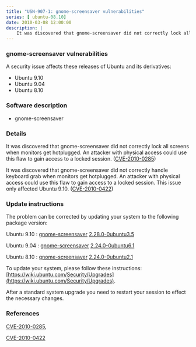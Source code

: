 ```yaml
---
title: "USN-907-1: gnome-screensaver vulnerabilities"
series: [ ubuntu-08.10]
date: 2010-03-08 12:00:00
description: |
    It was discovered that gnome-screensaver did not correctly lock all screens when monitors get hotplugged. An attacker with physical access could use this flaw to gain access to a locked session. ([CVE-2010-0285](http://people.ubuntu.com/~ubuntu-security/cve/CVE-2010-0285))
--- 
```

 
### gnome-screensaver vulnerabilities

A security issue affects these releases of Ubuntu and its derivatives:

* Ubuntu 9.10
* Ubuntu 9.04
* Ubuntu 8.10

### Software description

* gnome-screensaver 

### Details

It was discovered that gnome-screensaver did not correctly lock all screens when monitors get hotplugged. An attacker with physical access could use this flaw to gain access to a locked session. ([CVE-2010-0285](http://people.ubuntu.com/~ubuntu-security/cve/CVE-2010-0285))

It was discovered that gnome-screensaver did not correctly handle keyboard grab when monitors get hotplugged. An attacker with physical access could use this flaw to gain access to a locked session. This issue only affected Ubuntu 9.10. ([CVE-2010-0422](http://people.ubuntu.com/~ubuntu-security/cve/CVE-2010-0422)) 

### Update instructions

The problem can be corrected by updating your system to the following package version:

Ubuntu 9.10
 : [gnome-screensaver](https://launchpad.net/ubuntu/+source/gnome-screensaver) <span> [2.28.0-0ubuntu3.5](https://launchpad.net/ubuntu/+source/gnome-screensaver/2.28.0-0ubuntu3.5) </span> 

Ubuntu 9.04
 : [gnome-screensaver](https://launchpad.net/ubuntu/+source/gnome-screensaver) <span> [2.24.0-0ubuntu6.1](https://launchpad.net/ubuntu/+source/gnome-screensaver/2.24.0-0ubuntu6.1) </span> 

Ubuntu 8.10
 : [gnome-screensaver](https://launchpad.net/ubuntu/+source/gnome-screensaver) <span> [2.24.0-0ubuntu2.1](https://launchpad.net/ubuntu/+source/gnome-screensaver/2.24.0-0ubuntu2.1) </span> 

To update your system, please follow these instructions: [https://wiki.ubuntu.com/Security/Upgrades](https://wiki.ubuntu.com/Security/Upgrades).

After a standard system upgrade you need to restart your session to effect the necessary changes. 

### References

 [CVE-2010-0285](http://people.ubuntu.com/~ubuntu-security/cve/CVE-2010-0285), 

 [CVE-2010-0422](http://people.ubuntu.com/~ubuntu-security/cve/CVE-2010-0422)
 
